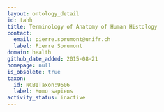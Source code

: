 ```yaml
---
layout: ontology_detail
id: tahh
title: Terminology of Anatomy of Human Histology
contact:
  email: pierre.sprumont@unifr.ch
  label: Pierre Sprumont
domain: health
github_date_added: 2015-08-21
homepage: null
is_obsolete: true
taxon:
  id: NCBITaxon:9606
  label: Homo sapiens
activity_status: inactive
---
```

